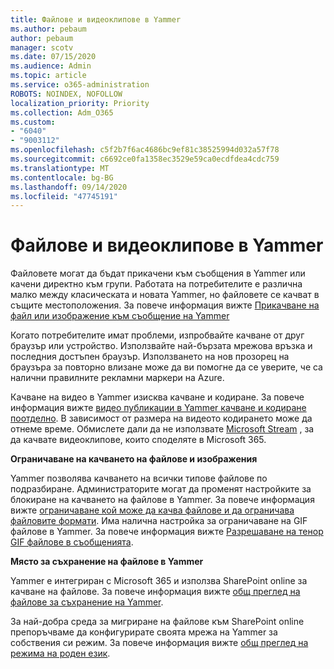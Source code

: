 ```yaml
---
title: Файлове и видеоклипове в Yammer
ms.author: pebaum
author: pebaum
manager: scotv
ms.date: 07/15/2020
ms.audience: Admin
ms.topic: article
ms.service: o365-administration
ROBOTS: NOINDEX, NOFOLLOW
localization_priority: Priority
ms.collection: Adm_O365
ms.custom:
- "6040"
- "9003112"
ms.openlocfilehash: c5f2b7f6ac4686bc9ef81c38525994d032a57f78
ms.sourcegitcommit: c6692ce0fa1358ec3529e59ca0ecdfdea4cdc759
ms.translationtype: MT
ms.contentlocale: bg-BG
ms.lasthandoff: 09/14/2020
ms.locfileid: "47745191"
---
```

# <a name="files-and-videos-in-yammer"></a>Файлове и видеоклипове в Yammer

Файловете могат да бъдат прикачени към съобщения в Yammer или качени директно към групи. Работата на потребителите е различна малко между класическата и новата Yammer, но файловете се качват в същите местоположения. За повече информация вижте [Прикачване на файл или изображение към съобщение на Yammer](https://support.microsoft.com/office/attach-a-file-or-image-to-a-yammer-message-f576d4d1-ad66-4ce4-9c43-46cf75978dbf)  

Когато потребителите имат проблеми, изпробвайте качване от друг браузър или устройство. Използвайте най-бързата мрежова връзка и последния достъпен браузър. Използването на нов прозорец на браузъра за повторно влизане може да ви помогне да се уверите, че са налични правилните рекламни маркери на Azure.

Качване на видео в Yammer изисква качване и кодиране. За повече информация вижте [видео публикации в Yammer качване и кодиране поотделно](https://support.microsoft.com/office/video-posts-in-yammer-upload-and-encode-separately-5b3a348e-3a0a-4c4b-95b1-eabdf245ba25). В зависимост от размера на видеото кодирането може да отнеме време. Обмислете дали да не използвате [Microsoft Stream](https://docs.microsoft.com/stream/overview) , за да качвате видеоклипове, които споделяте в Microsoft 365.

**Ограничаване на качването на файлове и изображения**

Yammer позволява качването на всички типове файлове по подразбиране. Администраторите могат да променят настройките за блокиране на качването на файлове в Yammer. За повече информация вижте [ограничаване кой може да качва файлове и да ограничава файловите формати](https://docs.microsoft.com/yammer/configure-your-yammer-network/configure-yammer#restrict-who-can-upload-files-and-limit-file-formats). Има налична настройка за ограничаване на GIF файлове в Yammer. За повече информация вижте [Разрешаване на тенор GIF файлове в съобщенията](https://docs.microsoft.com/yammer/configure-your-yammer-network/configure-yammer#allow-tenor-gifs-in-messages).

**Място за съхранение на файлове в Yammer**

Yammer е интегриран с Microsoft 365 и използва SharePoint online за качване на файлове. За повече информация вижте [общ преглед на файлове за съхранение на Yammer](https://docs.microsoft.com/yammer/get-started-with-yammer/file-storage). 

За най-добра среда за мигриране на файлове към SharePoint online препоръчваме да конфигурирате своята мрежа на Yammer за собствения си режим. За повече информация вижте [общ преглед на режима на роден език](https://docs.microsoft.com/yammer/configure-your-yammer-network/overview-native-mode). 